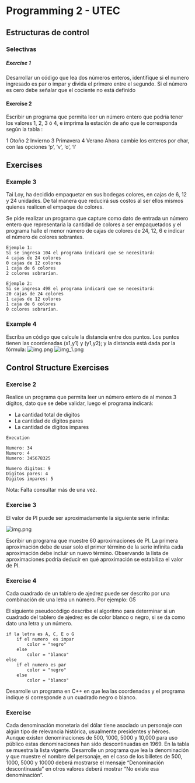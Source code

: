 # Programming 2 - UTEC
## Estructuras de control
### Selectivas
##### Exercise 1
Desarrollar un código que lea dos números enteros, identifique si el numero ingresado es par o impar y divida el primero entre el segundo.
Si el número es cero debe señalar que el cociente no está definido

#### Exercise 2
Escribir un programa que permita leer un número entero que podría tener los valores 1, 2, 3 ó 4, e imprima la estación de año que le corresponda según la tabla :

1  Otoño
2  Invierno
3  Primavera
4  Verano
Ahora cambie los enteros por char, con las opciones ‘p’, ‘v’, ‘o’, ‘i’

## Exercises
### Example 3
Tai Loy, ha decidido empaquetar en sus bodegas colores, en cajas  de
6, 12 y 24 unidades. De tal manera que reducirá sus costos al ser ellos
mismos quienes realicen el empaque de colores.

Se pide realizar un programa que capture como dato de entrada un número
entero que representaría la cantidad de colores a ser empaquetados y el
programa halle el menor número de cajas de colores de 24, 12, 6 e indicar
el número de colores sobrantes.

```
Ejemplo 1:
Si se ingresa 104 el programa indicará que se necesitará:
4 cajas de 24 colores
0 cajas de 12 colores
1 caja de 6 colores
2 colores sobrarían.
```
```
Ejemplo 2:
Si se ingresa 498 el programa indicará que se necesitará:
20 cajas de 24 colores
1 cajas de 12 colores
1 caja de 6 colores
0 colores sobrarían.
```

### Example 4
Escriba un código que calcule la distancia entre dos puntos. Los 
puntos tienen las coordenadas (x1,y1) y (y1,y2); y la distancia 
está dada por la fórmula:
![img.png](Assets/img.png)
![img_1.png](Assets/img_1.png)

## Control Structure Exercises
### Exercise 2
Realice un programa que permita leer un número entero de al menos 3 dígitos,
dato que se debe validar, luego el programa indicará:
- La cantidad total de dígitos
- La cantidad de dígitos pares 
- La cantidad de dígitos impares

```
Execution

Numero: 34
Numero: 4
Numero: 345678325

Numero digitos: 9
Digitos pares: 4
Digitos impares: 5
```

Nota: Falta consultar más de una vez.

### Exercise 3
El valor de PI puede ser aproximadamente la siguiente serie infinita:

![img.png](Assets/img.png)

Escribir un programa que muestre 60 aproximaciones de PI. La primera 
aproximación debe de usar solo el primer término de la serie infinita
cada aproximación debe incluir un nuevo término.
Observando la lista de aproximaciones podría deducir en qué aproximación
se estabiliza el valor de PI.

### Exercise 4
Cada cuadrado de un tablero de ajedrez puede ser descrito por una combinación 
de una letra un número. Por ejemplo: G5

El siguiente pseudocódigo describe el algoritmo para determinar si un cuadrado 
del tablero de ajedrez es de color blanco o negro, si se da como dato una letra 
y un número.

````
if la letra es A, C, E o G
    if el numero  es impar 
        color = "negro"
    else 
        color = "blanco"
else
    if el numero es par
        color = "negro"
    else
        color = "blanco"
````

Desarrolle un programa en C++ en que lea las coordenadas y el programa indique si 
corresponde a un cuadrado negro o blanco.


### Exercise
Cada denominación monetaria del dólar tiene asociado un personaje con algún tipo 
de relevancia histórica, usualmente presidentes y héroes. Aunque existen 
denominaciones de 500, 1000, 5000 y 10,000 para uso público estas denominaciones 
han sido descontinuadas en 1969. En la tabla se muestra la lista vigente.
Desarrolle un programa que lea la denominación y que muestre el nombre del personaje, 
en el caso de los billetes de 500, 1000, 5000 y 10000 deberá mostrarse el mensaje 
“Denominación descontinuada” en otros valores deberá mostrar “No existe esa denominación”.
